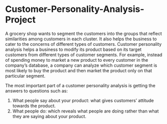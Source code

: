 # Customer-Personality-Analysis-Project
A grocery shop wants to segment the customers into  the groups that reflect similarities among customers in each cluster. It also helps the business to cater to the concerns of different types of customers.
Customer personality analysis helps a business to modify its product based on its target customers from different types of customer segments. For example, instead of spending money to market a new product to every customer in the company’s database, a company can analyze which customer segment is most likely to buy the product and then market the product only on that particular segment.

The most important part of a customer personality analysis is getting the answers to questions such as:
1.	What people say about your product: what gives customers’ attitude towards the product.
2.	What people do: which reveals what people are doing rather than what they are saying about your product.
